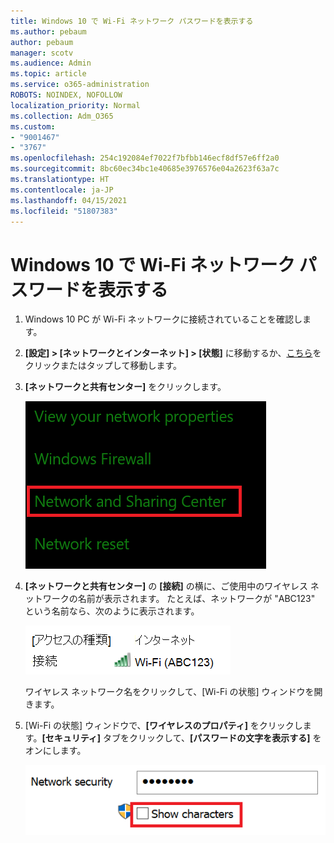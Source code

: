 ```yaml
---
title: Windows 10 で Wi-Fi ネットワーク パスワードを表示する
ms.author: pebaum
author: pebaum
manager: scotv
ms.audience: Admin
ms.topic: article
ms.service: o365-administration
ROBOTS: NOINDEX, NOFOLLOW
localization_priority: Normal
ms.collection: Adm_O365
ms.custom:
- "9001467"
- "3767"
ms.openlocfilehash: 254c192084ef7022f7bfbb146ecf8df57e6ff2a0
ms.sourcegitcommit: 8bc60ec34bc1e40685e3976576e04a2623f63a7c
ms.translationtype: HT
ms.contentlocale: ja-JP
ms.lasthandoff: 04/15/2021
ms.locfileid: "51807383"
---
```

# <a name="view-wi-fi-network-password-in-windows-10"></a>Windows 10 で Wi-Fi ネットワーク パスワードを表示する

1. Windows 10 PC が Wi-Fi ネットワークに接続されていることを確認します。

2. **[設定] > [ネットワークとインターネット] > [状態]** に移動するか、[こちら](ms-settings:network?activationSource=GetHelp)をクリックまたはタップして移動します。

3. **[ネットワークと共有センター]** をクリックします。

    ![ネットワークと共有センター。](media/network-sharing-center.png)

4. **[ネットワークと共有センター]** の **[接続]** の横に、ご使用中のワイヤレス ネットワークの名前が表示されます。 たとえば、ネットワークが "ABC123" という名前なら、次のように表示されます。

    ![ネットワーク接続。](media/network-connections.png)

    ワイヤレス ネットワーク名をクリックして、[Wi-Fi の状態] ウィンドウを開きます。 

5. [Wi-Fi の状態] ウィンドウで、**[ワイヤレスのプロパティ]** をクリックします。**[セキュリティ]** タブをクリックして、**[パスワードの文字を表示する]** をオンにします。

    ![Wi-Fi パスワードの文字を表示する。](media/show-password-characters.png)

